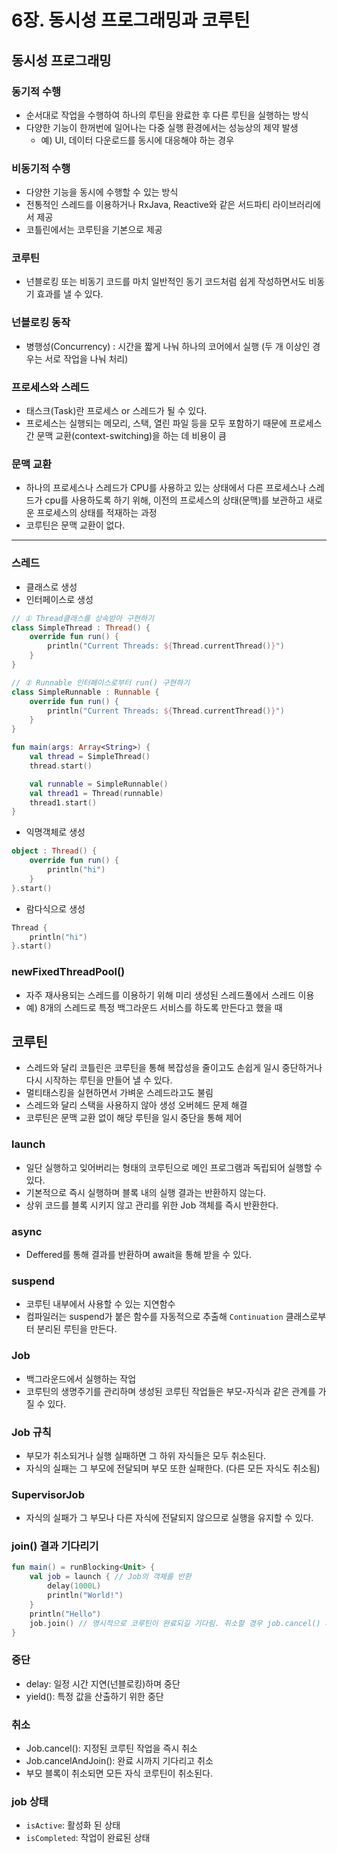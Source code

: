 # 6장. 동시성 프로그래밍과 코루틴

## 동시성 프로그래밍

### 동기적 수행

- 순서대로 작업을 수행하여 하나의 루틴을 완료한 후 다른 루틴을 실행하는 방식
- 다양한 기능이 한꺼번에 일어나는 다중 실행 환경에서는 성능상의 제약 발생
    - 예) UI, 데이터 다운로드를 동시에 대응해야 하는 경우

### 비동기적 수행

- 다양한 기능을 동시에 수행할 수 있는 방식
- 전통적인 스레드를 이용하거나 RxJava, Reactive와 같은 서드파티 라이브러리에서 제공
- 코틀린에서는 코루틴을 기본으로 제공

### 코루틴

- 넌블로킹 또는 비동기 코드를 마치 일반적인 동기 코드처럼 쉽게 작성하면서도 비동기 효과를 낼 수 있다.

### 넌블로킹 동작

- 병행성(Concurrency) : 시간을 짧게 나눠 하나의 코어에서 실행 (두 개 이상인 경우는 서로 작업을 나눠 처리)

### 프로세스와 스레드

- 태스크(Task)란 프로세스 or 스레드가 될 수 있다.
- 프로세스는 실행되는 메모리, 스택, 열린 파일 등을 모두 포함하기 때문에 프로세스간 문맥 교환(context-switching)을 하는 데 비용이 큼

### 문맥 교환

- 하나의 프로세스나 스레드가 CPU를 사용하고 있는 상태에서 다른 프로세스나 스레드가 cpu를 사용하도록 하기 위해, 이전의 프로세스의 상태(문맥)를 보관하고 새로운 프로세스의 상태를 적재하는 과정
- 코루틴은 문맥 교환이 없다.

---

### 스레드

- 클래스로 생성
- 인터페이스로 생성

```kotlin
// ① Thread클래스를 상속받아 구현하기
class SimpleThread : Thread() {
    override fun run() {
        println("Current Threads: ${Thread.currentThread()}")
    }
}

// ② Runnable 인터페이스로부터 run() 구현하기
class SimpleRunnable : Runnable {
    override fun run() {
        println("Current Threads: ${Thread.currentThread()}")
    }
}

fun main(args: Array<String>) {
    val thread = SimpleThread()
    thread.start()

    val runnable = SimpleRunnable()
    val thread1 = Thread(runnable)
    thread1.start()
}
```

- 익명객체로 생성

```kotlin
object : Thread() {
    override fun run() {
        println("hi")
    }
}.start()
```

- 람다식으로 생성

```kotlin
Thread {
    println("hi")
}.start()
```

### newFixedThreadPool()
- 자주 재사용되는 스레드를 이용하기 위해 미리 생성된 스레드풀에서 스레드 이용
- 예) 8개의 스레드로 특정 백그라운드 서비스를 하도록 만든다고 했을 때

## 코루틴

- 스레드와 달리 코틀린은 코루틴을 통해 복잡성을 줄이고도 손쉽게 일시 중단하거나 다시 시작하는 루틴을 만들어 낼 수 있다.
- 멀티태스킹을 실현하면서 가벼운 스레드라고도 불림
- 스레드와 달리 스택을 사용하지 않아 생성 오버헤드 문제 해결
- 코루틴은 문맥 교환 없이 해당 루틴을 일시 중단을 통해 제어

### launch
- 일단 실행하고 잊어버리는 형태의 코루틴으로 메인 프로그램과 독립되어 실행할 수 있다.
- 기본적으로 즉시 실행하며 블록 내의 실행 결과는 반환하지 않는다.
- 상위 코드를 블록 시키지 않고 관리를 위한 Job 객체를 즉시 반환한다.

### async
- Deffered를 통해 결과를 반환하며 await을 통해 받을 수 있다.

### suspend
- 코루틴 내부에서 사용할 수 있는 지연함수
- 컴파일러는 suspend가 붙은 함수를 자동적으로 추출해 `Continuation` 클래스로부터 분리된 루틴을 만든다.

### Job
- 백그라운드에서 실행하는 작업
- 코루틴의 생명주기를 관리하며 생성된 코루틴 작업들은 부모-자식과 같은 관계를 가질 수 있다.

### Job 규칙
- 부모가 취소되거나 실행 실패하면 그 하위 자식들은 모두 취소된다.
- 자식의 실패는 그 부모에 전달되며 부모 또한 실패한다. (다른 모든 자식도 취소됨)

### SupervisorJob
- 자식의 실패가 그 부모나 다른 자식에 전달되지 않으므로 실행을 유지할 수 있다.

### join() 결과 기다리기
```kotlin
fun main() = runBlocking<Unit> {
    val job = launch { // Job의 객체를 반환
        delay(1000L)
        println("World!")
    }
    println("Hello")
    job.join() // 명시적으로 코루틴이 완료되길 기다림. 취소할 경우 job.cancel() 사용
}
```

### 중단
- delay: 일정 시간 지연(넌블로킹)하며 중단
- yield(): 특정 값을 산출하기 위한 중단

### 취소
- Job.cancel(): 지정된 코루틴 작업을 즉시 취소
- Job.cancelAndJoin(): 완료 시까지 기다리고 취소
- 부모 블록이 취소되면 모든 자식 코루틴이 취소된다.

### job 상태

- `isActive`: 활성화 된 상태
- `isCompleted`: 작업이 완료된 상태